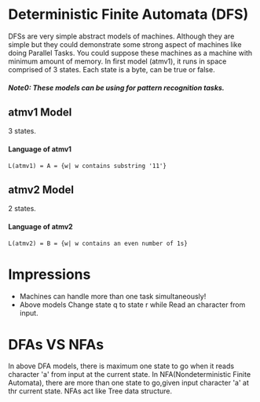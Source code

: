 # Deterministic Finite Automata (DFS)
DFSs are very simple abstract models of machines. Although they are simple but they could demonstrate some strong aspect of machines like doing Parallel Tasks.
You could suppose these machines as a machine with minimum amount of memory. In first model (atmv1), it runs in space comprised of 3 states. Each state is a byte,
can be true or false.
##### Note0: These models can be using for pattern recognition tasks.
## atmv1 Model
3 states.
#### Language of atmv1
`L(atmv1) = A = {w| w contains substring '11'}` 

## atmv2 Model
2 states.
#### Language of atmv2
`L(atmv2) = B = {w| w contains an even number of 1s}`


# Impressions
- Machines can handle more than one task simultaneously!
- Above models Change state q to state r while Read an character from input.


# DFAs VS NFAs
In above DFA models, there is maximum one state to go when it reads character 'a' from input at the current state.
In NFA(Nondeterministic Finite Automata), there are more than one state to go,given input character 'a' at thr current state.
NFAs act like Tree data structure.
